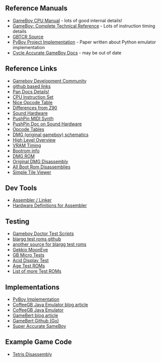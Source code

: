 

## Reference Manuals

- [GameBoy CPU Manual](GBCPUman.pdf) - lots of good internal details!
- [GameBoy: Complete Technical Reference](gbctr.pdf) - Lots of instruction timing details
- [GBTCR Source](https://github.com/Gekkio/gb-ctr)
- [PyBoy Project Implementation](PyBoy.pdf) - Paper written about Python emulator implementation
- [Cycle Accurate GameBoy Docs](TCAGBD.pdf) - may be out of date

## Reference Links

- [Gameboy Development Community](https://gbdev.io/resources.html)
- [github based links](https://github.com/gbdev/awesome-gbdev)
- [Pan Docs Details!](https://gbdev.io/pandocs/)
- [CPU Instruction Set](https://gbdev.io/pandocs/CPU_Instruction_Set.html)
- [Nice Opcode Table](https://gbdev.io/gb-opcodes/optables/)
- [Differences from Z90](http://www.z80.info/z80gboy.txt)
- [Sound Hardware](https://gbdev.gg8.se/wiki/articles/Gameboy_sound_hardware)
- [PushPin MIDI Synth](https://github.com/bwhitman/pushpin)
- [PushPin Doc on Sound Hardware](https://github.com/bwhitman/pushpin/blob/master/src/gbsound.txt)
- [Opcode Tables](https://pastraiser.com/cpu/gameboy/gameboy_opcodes.html)
- [DMG (original gameboy) schematics](https://gbdev.gg8.se/wiki/articles/DMG_Schematics)
- [High Level Overview](https://www.copetti.org/writings/consoles/game-boy/)
- [VRAM Timing](http://blog.kevtris.org/blogfiles/Nitty%20Gritty%20Gameboy%20VRAM%20Timing.txt)
- [Bootrom info](https://gbdev.gg8.se/wiki/articles/Gameboy_Bootstrap_ROM)
- [DMG ROM](https://www.neviksti.com/DMG/)
- [Original DMG Disassembly](https://www.neviksti.com/DMG/DMG_ROM.asm)
- [All Boot Rom Disassemblies](https://github.com/ISSOtm/gb-bootroms)
- [Simple Tile Viewer](https://www.huderlem.com/demos/gameboy2bpp.html)

## Dev Tools
- [Assembler / Linker](https://rgbds.gbdev.io)
- [Hardware Definitions for Assembler](https://github.com/gbdev/hardware.inc)

## Testing
- [Gameboy Doctor Test Scripts](https://github.com/robert/gameboy-doctor)
- [blargg test roms github](https://github.com/retrio/gb-test-roms)
- [another source for blargg test roms](https://gbdev.gg8.se/files/roms/blargg-gb-tests/)
- [Gekkio MoonEye](https://github.com/Gekkio/mooneye-test-suite)
- [GB Micro Tests](https://github.com/aappleby/GBMicrotest)
- [Acid Display Test](https://github.com/mattcurrie/dmg-acid2)
- [Age Test ROMs](https://github.com/c-sp/age-test-roms)
- [List of more Test ROMs](https://github.com/c-sp/game-boy-test-roms)

## Implementations
- [PyBoy Implementation](https://github.com/Baekalfen/PyBoy)
- [CoffeeGB Java Emulator blog article](https://blog.rekawek.eu/2017/02/09/coffee-gb/)
- [CoffeeGB Java Emulator](https://github.com/trekawek/coffee-gb/)
- [GameBert blog article](https://robertheaton.com/gamebert/)
- [GameBert Github (Go)](https://github.com/robert/gamebert)
- [Super Accurate SameBoy](https://sameboy.github.io)

## Example Game Code
- [Tetris Disassembly](https://github.com/vinheim3/tetris-gb-disasm/tree/main)
